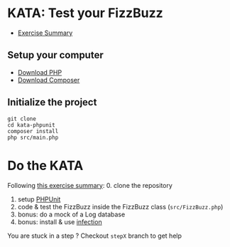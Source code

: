 # KATA: Test your FizzBuzz

- [Exercise Summary](https://codingdojo.org/kata/FizzBuzz/)

## Setup your computer

- [Download PHP](https://windows.php.net/downloads/releases/php-8.2.11-nts-Win32-vs16-x64.zip)
- [Download Composer](https://getcomposer.org/download/)

## Initialize the project

```
git clone
cd kata-phpunit
composer install
php src/main.php
```

# Do the KATA

Following [this exercise summary](https://codingdojo.org/kata/FizzBuzz/):
0. clone the repository
1. setup [PHPUnit](https://phpunit.de/)
2. code & test the FizzBuzz inside the FizzBuzz class (`src/FizzBuzz.php`)
3. bonus: do a mock of a Log database
4. bonus: install & use [infection](https://infection.github.io/guide/)

You are stuck in a step ? Checkout `stepX` branch to get help
